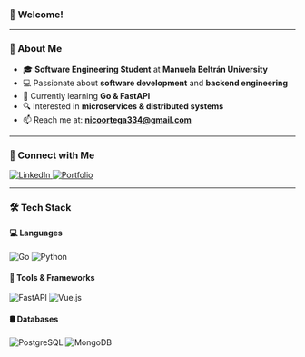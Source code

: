 ### 👋 **Welcome!**

---

### 🚀 About Me
- 🎓 **Software Engineering Student** at **Manuela Beltrán University**
- 💻 Passionate about **software development** and **backend engineering**
- 🌱 Currently learning **Go & FastAPI**
- 🔍 Interested in **microservices & distributed systems**
- 📫 Reach me at: **nicoortega334@gmail.com**

---

### 🔗 Connect with Me
<p align="left">
  <a href="https://www.linkedin.com/in/nicol%C3%A1s-felipe-castellanos-ortega-08934b216/" target="_blank">
    <img src="https://img.shields.io/badge/LinkedIn-0077B5?style=for-the-badge&logo=linkedin&logoColor=white" alt="LinkedIn" />
  </a>
  <a href="https://nicolascaste.vercel.app/" target="_blank">
    <img src="https://img.shields.io/badge/Portfolio-000000?style=for-the-badge&logo=About.me&logoColor=white" alt="Portfolio" />
  </a>
</p>

---

### 🛠️ Tech Stack
#### 💻 Languages
<p>
  <img src="https://img.shields.io/badge/Go-00ADD8?style=for-the-badge&logo=go&logoColor=white" alt="Go" />
  <img src="https://img.shields.io/badge/Python-3776AB?style=for-the-badge&logo=python&logoColor=white" alt="Python" />
</p>

#### 🔧 Tools & Frameworks
<p>
  <img src="https://img.shields.io/badge/FastAPI-009688?style=for-the-badge&logo=fastapi&logoColor=white" alt="FastAPI" />
  <img src="https://img.shields.io/badge/Vue.js-4FC08D?style=for-the-badge&logo=vue.js&logoColor=white" alt="Vue.js" />
</p>

#### 🛢️ Databases
<p>
  <img src="https://img.shields.io/badge/PostgreSQL-316192?style=for-the-badge&logo=postgresql&logoColor=white" alt="PostgreSQL" />
  <img src="https://img.shields.io/badge/MongoDB-4EA94B?style=for-the-badge&logo=mongodb&logoColor=white" alt="MongoDB" />
</p>

